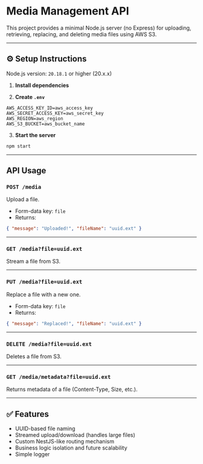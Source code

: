# Media Management API

This project provides a minimal Node.js server (no Express) for uploading, retrieving, replacing, and deleting media files using AWS S3.

---

## ⚙️ Setup Instructions

Node.js version: `20.18.1` or higher (20.x.x)

1. **Install dependencies**

2. **Create `.env`**

```env
AWS_ACCESS_KEY_ID=aws_access_key
AWS_SECRET_ACCESS_KEY=aws_secret_key
AWS_REGION=aws_region
AWS_S3_BUCKET=aws_bucket_name
```

3. **Start the server**

```bash
npm start
```

---

## API Usage

### `POST /media`

Upload a file.

- Form-data key: `file`
- Returns:

```json
{ "message": "Uploaded!", "fileName": "uuid.ext" }
```

---

### `GET /media?file=uuid.ext`

Stream a file from S3.

---

### `PUT /media?file=uuid.ext`

Replace a file with a new one.

- Form-data key: `file`
- Returns:

```json
{ "message": "Replaced!", "fileName": "uuid.ext" }
```

---

### `DELETE /media?file=uuid.ext`

Deletes a file from S3.

---

### `GET /media/metadata?file=uuid.ext`

Returns metadata of a file (Content-Type, Size, etc.).

---

## ✅ Features

- UUID-based file naming
- Streamed upload/download (handles large files)
- Custom NestJS-like routing mechanism
- Business logic isolation and future scalability
- Simple logger
